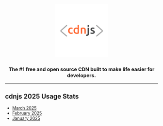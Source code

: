<h1 align="center">
    <a href="https://cdnjs.com"><img src="https://raw.githubusercontent.com/cdnjs/brand/master/logo/standard/dark-512.png" width="175px" alt="< cdnjs >"></a>
</h1>
 
<h3 align="center">The #1 free and open source CDN built to make life easier for developers.</h3>

---

## cdnjs 2025 Usage Stats

* [March 2025](cdnjs_March_2025.md)
* [February 2025](cdnjs_February_2025.md)
* [January 2025](cdnjs_January_2025.md)
